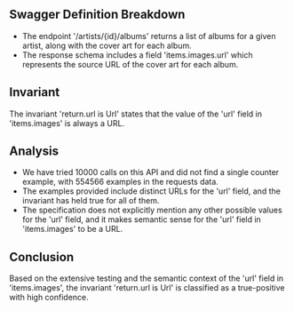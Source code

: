 ## Swagger Definition Breakdown
- The endpoint '/artists/{id}/albums' returns a list of albums for a given artist, along with the cover art for each album.
- The response schema includes a field 'items.images.url' which represents the source URL of the cover art for each album.

## Invariant
The invariant 'return.url is Url' states that the value of the 'url' field in 'items.images' is always a URL.

## Analysis
- We have tried 10000 calls on this API and did not find a single counter example, with 554566 examples in the requests data.
- The examples provided include distinct URLs for the 'url' field, and the invariant has held true for all of them.
- The specification does not explicitly mention any other possible values for the 'url' field, and it makes semantic sense for the 'url' field in 'items.images' to be a URL.

## Conclusion
Based on the extensive testing and the semantic context of the 'url' field in 'items.images', the invariant 'return.url is Url' is classified as a true-positive with high confidence.
